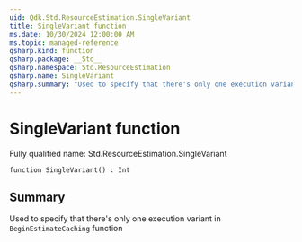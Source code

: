 ```yaml
---
uid: Qdk.Std.ResourceEstimation.SingleVariant
title: SingleVariant function
ms.date: 10/30/2024 12:00:00 AM
ms.topic: managed-reference
qsharp.kind: function
qsharp.package: __Std__
qsharp.namespace: Std.ResourceEstimation
qsharp.name: SingleVariant
qsharp.summary: "Used to specify that there's only one execution variant in `BeginEstimateCaching` function"
---
```


# SingleVariant function

Fully qualified name: Std.ResourceEstimation.SingleVariant

```qsharp
function SingleVariant() : Int
```

## Summary
Used to specify that there's only one execution variant in `BeginEstimateCaching`
function
